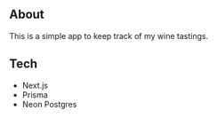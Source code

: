 ## About

This is a simple app to keep track of my wine tastings.

## Tech
- Next.js
- Prisma
- Neon Postgres
